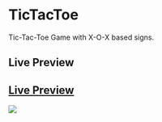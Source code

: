 # TicTacToe

Tic-Tac-Toe Game with X-O-X based signs.

## Live Preview

## [Live Preview](https://fimple-react-practicum.vercel.app/)

![](https://i.ibb.co/8YwKLnG/download.png)
